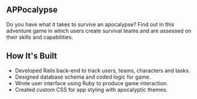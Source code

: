 ## APPocalypse

Do you have what it takes to survive an apocalypse? Find out in this adventure game in which users create survival teams and are assessed on their skills and capabilities.

## How It's Built

- Developed Rails back-end to track users, teams, characters and tasks.
- Designed database schema and coded logic for game.
- Wrote user interface using Ruby to produce game interaction.
- Created custom CSS for app styling with apocalyptic themes.
